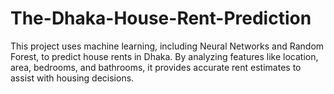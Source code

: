 # The-Dhaka-House-Rent-Prediction
This project uses machine learning, including Neural Networks and Random Forest, to predict house rents in Dhaka. By analyzing features like location, area, bedrooms, and bathrooms, it provides accurate rent estimates to assist with housing decisions.
